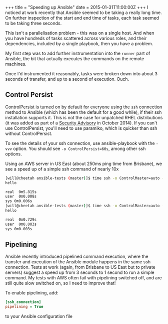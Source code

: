 +++
title = "Speeding up Ansible"
date = 2015-01-31T11:00:00Z
+++
I noticed at work recently that Ansible seemed to be taking a really long
time. On further inspection of the start and end time of tasks, each task
seemed to be taking three seconds.
<!--more-->
This isn't a parallelisation problem - this was on a single host. And when
you have hundreds of tasks scattered across various roles, and their
dependencies, included by a single playbook, then you have a problem.

My first step was to add further instrumentation into the `runner` part
of Ansible, the bit that actually executes the commands on the remote machines.

Once I'd instrumented it reasonably, tasks were broken down into
about 3 seconds of transfer, and up to a second of execution. Ouch. 

## Control Persist
ControlPersist is turned on by default for everyone using the `ssh`
connection method to Ansible (which has been the default for a good 
while), if their ssh installation supports it. This is not the case
for unpatched RHEL distributions (it was added as part of a 
[Security Advisory](https://rhn.redhat.com/errata/RHSA-2014-1552.html) 
in October 2014). If you can't use ControlPersist, you'll need to 
use paramiko, which is quicker than ssh without ControlPersist.

To see the details of your ssh connection, use ansible-playbook with
the `-vvv` option. You should see `-o ControlPersist=60s`, among
other ssh options.

Using an AWS server in US East (about 250ms ping time from Brisbane),
we see a speed up of a simple ssh command of nearly 10x
```sh
[will@cheetah ansible-tests (master)]$ time ssh -o ControlMaster=auto -o ControlPersist=60s -o ControlPath=/tmp/ansible-ssh-%h-%p-%r ec2-54-152-69-19.compute-1.amazonaws.com echo hello
hello

real  0m5.815s
user  0m0.008s
sys 0m0.006s
[will@cheetah ansible-tests (master)]$ time ssh -o ControlMaster=auto -o ControlPersist=60s -o ControlPath=/tmp/ansible-ssh-%h-%p-%r ec2-54-152-69-19.compute-1.amazonaws.com echo hello
hello

real  0m0.729s
user  0m0.003s
sys 0m0.003s
```

## Pipelining
Ansible recently introduced pipelined command execution, where the transfer
and execution of the Ansible module happens in the same ssh connection.
Tests at work (again, from Brisbane to US East but to private servers)
suggest a speed up from 3 seconds to 1 second to run a simple command.
My tests with AWS often fail with pipelining switched off, and are still
quite slow switched on, so I need to improve that!

To enable pipelining, add:

```ini
[ssh_connection]
pipelining = True
```

to your Ansible configuration file
